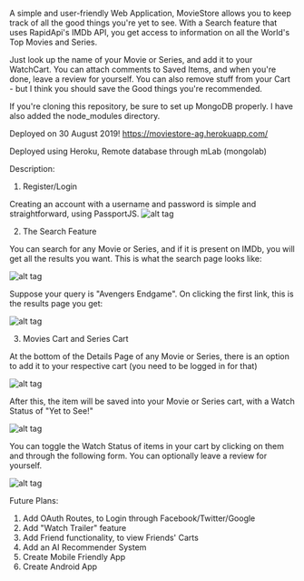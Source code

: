 A simple and user-friendly Web Application, MovieStore allows you to keep track of all the good things you're yet to see. 
With a Search feature that uses RapidApi's IMDb API, you get access to information on all the World's Top Movies and Series.

Just look up the name of your Movie or Series, and add it to your WatchCart. 
You can attach comments to Saved Items, and when you're done, leave a review for yourself. 
You can also remove stuff from your Cart - but I think you should save the Good things you're recommended.

If you're cloning this repository, be sure to set up MongoDB properly. I have also added the node_modules directory. 

Deployed on 30 August 2019!
https://moviestore-ag.herokuapp.com/

Deployed using Heroku, Remote database through mLab (mongolab)

Description:
1) Register/Login

Creating an account with a username and password is simple and straightforward, using PassportJS.
![alt tag](https://cdn1.imggmi.com/uploads/2019/8/30/9ec3ac0206569510d7c2bd07b6272ce1-full.jpg "Register Form")

2) The Search Feature

You can search for any Movie or Series, and if it is present on IMDb, you will get all the results you want.
This is what the search page looks like:
                    
![alt tag](https://cdn1.imggmi.com/uploads/2019/8/30/fadafb89ceb362c5e7f2684df5fb5598-full.jpg "The Search Form")

Suppose your query is "Avengers Endgame". On clicking the first link, this is the results page you get:

![alt tag](https://cdn1.imggmi.com/uploads/2019/8/30/102f5a47dd7a2279719c23f3d7795cf7-full.jpg "Details Page")

3) Movies Cart and Series Cart

At the bottom of the Details Page of any Movie or Series, there is an option to add it to your respective cart (you need to be logged in for that)

![alt tag](https://cdn1.imggmi.com/uploads/2019/8/30/3231b8f1805a8d9468bf72a3ac72e822-full.jpg "Add to cart")

After this, the item will be saved into your Movie or Series cart, with a Watch Status of "Yet to See!"

![alt tag](https://cdn1.imggmi.com/uploads/2019/8/30/48f31a5c192ab1e636845646e296b43e-full.jpg "Successfully added to cart")

You can toggle the Watch Status of items in your cart by clicking on them and through the following form. You can optionally leave a review for yourself.

![alt tag](https://cdn1.imggmi.com/uploads/2019/8/30/38fea683c45d81072db6a0d42c4bb1bf-full.jpg "Toggle Watch Status")

Future Plans:
1) Add OAuth Routes, to Login through Facebook/Twitter/Google
2) Add "Watch Trailer" feature
3) Add Friend functionality, to view Friends' Carts
4) Add an AI Recommender System
5) Create Mobile Friendly App
6) Create Android App
